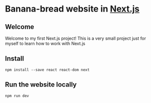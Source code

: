 # Banana-bread website in [Next.js](https://nextjs.org/)
## Welcome 
Welcome to my first Next.js project! This is a very small project just for myself to learn how to work with
Next.js

## Install

`
npm install --save react react-dom next
`
## Run the website locally
`
npm run dev
`
